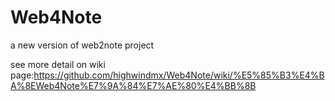 # Web4Note
a new version of web2note project

see more detail on wiki page:https://github.com/highwindmx/Web4Note/wiki/%E5%85%B3%E4%BA%8EWeb4Note%E7%9A%84%E7%AE%80%E4%BB%8B
